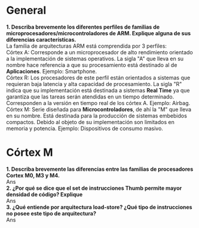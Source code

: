 **<h1>General</h1>**
**1. Describa brevemente los diferentes perfiles de familias de microprocesadores/microcontroladores de ARM. Explique alguna de sus diferencias características.**</br>
  La familia de arquitecturas ARM está comprendida por 3 perfiles:</br>
  Córtex A: Corresponde a un microprocesador de alto rendimiento orientado a la implementación de sistemas operativos. La sigla "A" que lleva en su nombre hace referencia
  a que su procesamiento está destinado al de **Aplicaciones**. Ejemplo: Smartphone.</br>
  Córtex R: Los procesadores de este perfil están orientados a sistemas que requieran baja latencia y alta capacidad de procesamiento. La sigla "R" indica que su
  implementación está destinada a sistemas **Real Time** ya que garantiza que las tareas serán atendidas en un tiempo determinado. Corresponden a la versión en tiempo real
  de los córtex A. Ejemplo: Airbag.</br>
  Córtex M: Serie diseñada para **Microcontroladores**, de ahí la "M" que lleva en su nombre. Está destinada para la producción de sistemas embebidos compactos. Debido al
  objeto de su implementación son limitados en memoria y potencia. Ejemplo: Dispositivos de consumo masivo.</br>
**<h1>Córtex M</h1>**
**1. Describa brevemente las diferencias entre las familias de procesadores Cortex M0, M3 y M4.**</br>
Ans</br>
**2. ¿Por qué se dice que el set de instrucciones Thumb permite mayor densidad de código? Explique**</br>
Ans</br>
**3. ¿Qué entiende por arquitectura load-store? ¿Qué tipo de instrucciones no posee este tipo de arquitectura?**</br>
Ans</br>
